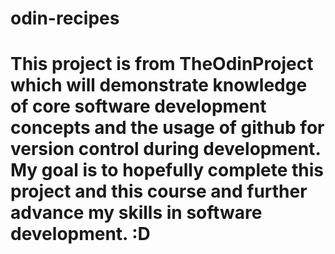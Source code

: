 # odin-recipes
# This project is from TheOdinProject which will demonstrate knowledge of core software development concepts and the usage of github for version control during development. My goal is to hopefully complete this project and this course and further advance my skills in software development. :D